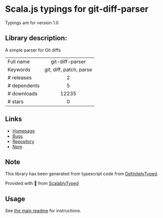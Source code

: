 
# Scala.js typings for git-diff-parser

Typings are for version 1.0

## Library description:
A simple parser for Git diffs

|                    |                 |
| ------------------ | :-------------: |
| Full name          | git-diff-parser |
| Keywords           | git, diff, patch, parse |
| # releases         | 2 |
| # dependents       | 5 |
| # downloads        | 12235 |
| # stars            | 0 |

## Links
- [Homepage](https://github.com/spookd/git-diff-parser)
- [Bugs](https://github.com/spookd/git-diff-parser/issues)
- [Repository](https://github.com/spookd/git-diff-parser)
- [Npm](https://www.npmjs.com/package/git-diff-parser)
    


## Note
This library has been generated from typescript code from [DefinitelyTyped](https://definitelytyped.org).

Provided with :purple_heart: from [ScalablyTyped](https://github.com/oyvindberg/ScalablyTyped)

## Usage
See [the main readme](../../readme.md) for instructions.



